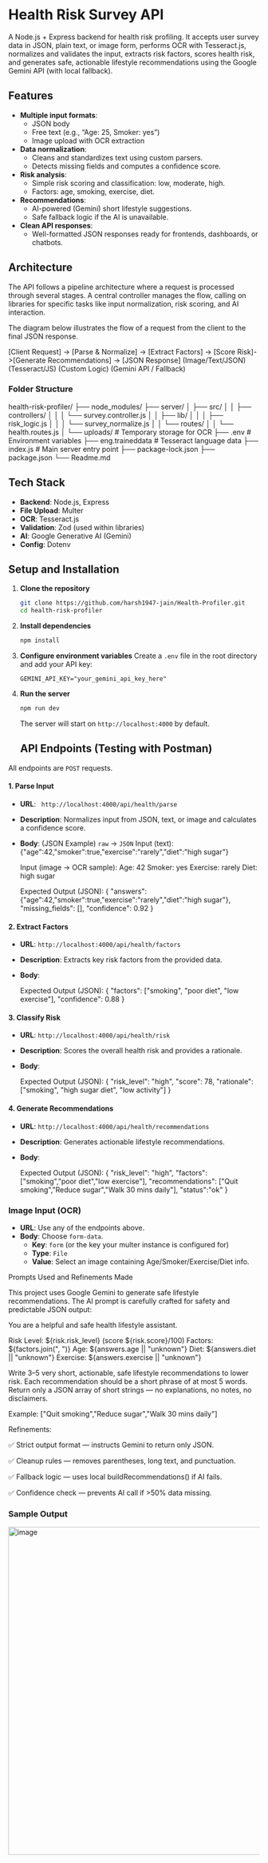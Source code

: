 
# Health Risk Survey API

A Node.js + Express backend for health risk profiling. It accepts user survey data in JSON, plain text, or image form, performs OCR with Tesseract.js, normalizes and validates the input, extracts risk factors, scores health risk, and generates safe, actionable lifestyle recommendations using the Google Gemini API (with local fallback).

## Features

-   **Multiple input formats**:
    -   JSON body
    -   Free text (e.g., “Age: 25, Smoker: yes”)
    -   Image upload with OCR extraction
-   **Data normalization**:
    -   Cleans and standardizes text using custom parsers.
    -   Detects missing fields and computes a confidence score.
-   **Risk analysis**:
    -   Simple risk scoring and classification: low, moderate, high.
    -   Factors: age, smoking, exercise, diet.
-   **Recommendations**:
    -   AI-powered (Gemini) short lifestyle suggestions.
    -   Safe fallback logic if the AI is unavailable.
-   **Clean API responses**:
    -   Well-formatted JSON responses ready for frontends, dashboards, or chatbots.

## Architecture

The API follows a pipeline architecture where a request is processed through several stages. A central controller manages the flow, calling on libraries for specific tasks like input normalization, risk scoring, and AI interaction.

The diagram below illustrates the flow of a request from the client to the final JSON response.

[Client Request] -> [Parse & Normalize] -> [Extract Factors] -> [Score Risk]->[Generate Recommendations] -> [JSON Response]
(Image/Text/JSON)      (Tesseract/JS)                           (Custom Logic)      (Gemini API / Fallback)


### Folder Structure

health-risk-profiler/
├── node_modules/
├── server/
│   ├── src/
│   │   ├── controllers/
│   │   │   └── survey.controller.js
│   │   ├── lib/
│   │   │   ├── risk_logic.js
│   │   │   └── survey_normalize.js
│   │   └── routes/
│   │       └── health.routes.js
│   └── uploads/              # Temporary storage for OCR
├── .env                      # Environment variables
├── eng.traineddata           # Tesseract language data
├── index.js                  # Main server entry point
├── package-lock.json
├── package.json
└── Readme.md


## Tech Stack

-   **Backend**: Node.js, Express
-   **File Upload**: Multer
-   **OCR**: Tesseract.js
-   **Validation**: Zod (used within libraries)
-   **AI**: Google Generative AI (Gemini)
-   **Config**: Dotenv

## Setup and Installation

1.  **Clone the repository**
    ```bash
    git clone https://github.com/harsh1947-jain/Health-Profiler.git
    cd health-risk-profiler
    ```
2.  **Install dependencies**
    ```bash
    npm install
    ```
3.  **Configure environment variables**
    Create a `.env` file in the root directory and add your API key:
    ```env
    GEMINI_API_KEY="your_gemini_api_key_here"
    ```
4.  **Run the server**
    ```bash
    npm run dev
    ```
    The server will start on `http://localhost:4000` by default.


    ## API Endpoints (Testing with Postman)

All endpoints are `POST` requests.

#### 1. Parse Input
-   **URL**: ` http://localhost:4000/api/health/parse`
-   **Description**: Normalizes input from JSON, text, or image and calculates a confidence score.
-   **Body**: (JSON Example) `raw` → `JSON`
    Input (text):
    {"age":42,"smoker":true,"exercise":"rarely","diet":"high sugar"}

    Input (image -> OCR sample):
    Age: 42
    Smoker: yes
    Exercise: rarely
    Diet: high sugar

    Expected Output (JSON):
     {
       "answers":{"age":42,"smoker":true,"exercise":"rarely","diet":"high sugar"},
       "missing_fields": [],
       "confidence": 0.92
     }


#### 2. Extract Factors
-   **URL**: `http://localhost:4000/api/health/factors`
-   **Description**: Extracts key risk factors from the provided data.
-   **Body**: 
 
     Expected Output (JSON):
    {
      "factors": ["smoking", "poor diet", "low exercise"],
      "confidence": 0.88
    }


#### 3. Classify Risk
-   **URL**: `http://localhost:4000/api/health/risk`
-   **Description**: Scores the overall health risk and provides a rationale.
-   **Body**: 
    
    Expected Output (JSON):
   {
   "risk_level": "high",
   "score": 78,
   "rationale": ["smoking", "high sugar diet", "low activity"]
   }


#### 4. Generate Recommendations
-   **URL**: `http://localhost:4000/api/health/recommendations`
-   **Description**: Generates actionable lifestyle recommendations.
-   **Body**: 
   
     Expected Output (JSON):
     {
     "risk_level": "high",
     "factors": ["smoking","poor diet","low exercise"],
     "recommendations": ["Quit smoking","Reduce sugar","Walk 30 mins daily"],
     "status":"ok"
     }


### Image Input (OCR)
-   **URL**: Use any of the endpoints above.
-   **Body**: Choose `form-data`.
    -   **Key**: `form` (or the key your multer instance is configured for)
    -   **Type**: `File`
    -   **Value**: Select an image containing Age/Smoker/Exercise/Diet info.
 
Prompts Used and Refinements Made

This project uses Google Gemini to generate safe lifestyle recommendations.
The AI prompt is carefully crafted for safety and predictable JSON output:

You are a helpful and safe health lifestyle assistant.

Risk Level: ${risk.risk_level} (score ${risk.score}/100)
Factors: ${factors.join(", ")}
Age: ${answers.age || "unknown"}
Diet: ${answers.diet || "unknown"}
Exercise: ${answers.exercise || "unknown"}

Write 3–5 very short, actionable, safe lifestyle recommendations to lower risk.
Each recommendation should be a short phrase of at most 5 words.
Return only a JSON array of short strings — no explanations, no notes, no disclaimers.

Example:
["Quit smoking","Reduce sugar","Walk 30 mins daily"]

Refinements:

✅ Strict output format — instructs Gemini to return only JSON.

✅ Cleanup rules — removes parentheses, long text, and punctuation.

✅ Fallback logic — uses local buildRecommendations() if AI fails.

✅ Confidence check — prevents AI call if >50% data missing.


### Sample Output


<img width="940" height="657" alt="image" src="https://github.com/user-attachments/assets/d94ba112-8431-466e-92c1-fec430d4fa42" />



